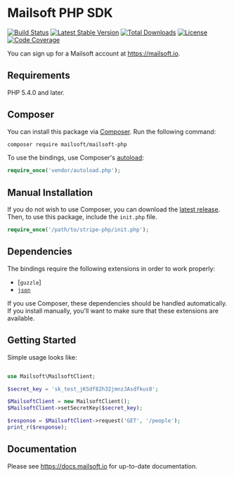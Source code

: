 # Mailsoft PHP SDK

[![Build Status](https://travis-ci.org/stripe/stripe-php.svg?branch=master)](https://travis-ci.org/stripe/stripe-php)
[![Latest Stable Version](https://poser.pugx.org/stripe/stripe-php/v/stable.svg)](https://packagist.org/packages/stripe/stripe-php)
[![Total Downloads](https://poser.pugx.org/stripe/stripe-php/downloads.svg)](https://packagist.org/packages/stripe/stripe-php)
[![License](https://poser.pugx.org/stripe/stripe-php/license.svg)](https://packagist.org/packages/stripe/stripe-php)
[![Code Coverage](https://coveralls.io/repos/stripe/stripe-php/badge.svg?branch=master)](https://coveralls.io/r/stripe/stripe-php?branch=master)

You can sign up for a Mailsoft account at https://mailsoft.io.

## Requirements

PHP 5.4.0 and later.

## Composer

You can install this package via [Composer](http://getcomposer.org/). Run the following command:

```bash
composer require mailsoft/mailsoft-php
```

To use the bindings, use Composer's [autoload](https://getcomposer.org/doc/01-basic-usage.md#autoloading):

```php
require_once('vendor/autoload.php');
```

## Manual Installation

If you do not wish to use Composer, you can download the [latest release](https://github.com/mailsoft/mailsoft-php/releases). Then, to use this package, include the `init.php` file.

```php
require_once('/path/to/stripe-php/init.php');
```

## Dependencies

The bindings require the following extensions in order to work properly:

- [`guzzle`]
- [`json`](https://secure.php.net/manual/en/book.json.php)

If you use Composer, these dependencies should be handled automatically. If you install manually, you'll want to make sure that these extensions are available.

## Getting Started

Simple usage looks like:

```php

use Mailsoft\MailsoftClient;

$secret_key = 'sk_test_jKSdf82h32jmnzJAsdfkus8';

$MailsoftClient = new MailsoftClient();
$MailsoftClient->setSecretKey($secret_key);

$response = $MailsoftClient->request('GET', '/people');
print_r($response);

```

## Documentation

Please see https://docs.mailsoft.io for up-to-date documentation.
